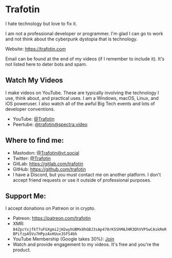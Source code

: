 # Trafotin

I hate technology but love to fix it.

I am not a professional developer or programmer. I'm glad I can go to work and not think about the cyberpunk dystopia that is technology.

Website: https://trafotin.com

Email can be found at the end of my videos (if I remember to include it). It's not listed here to deter bots and spam.

## Watch My Videos
I make videos on YouTube. These are typically involving the technology I use, think about, and practical uses. I am a Windows, macOS, Linux, and iOS poweruser. I also watch all of the awful Big Tech events and lots of developer conventions.
- YouTube: [@Trafotin](https://www.youtube.com/channel/UC5U7mHlhP6s6478wd7ZvnhA)
- Peertube: [@trafotin@spectra.video](https://spectra.video/c/trafotin/videos)

## Where to find me:
- Mastodon: [@Trafotin@vt.social](https://vt.social/@trafotin)
- Twitter: [@Trafotin](https://twitter.com/trafotin)
- GitLab: https://gitlab.com/trafotin
- GitHub: https://github.com/trafotin
- I have a Discord, but you must contact me on another platform. I don't accept friend requests or use it outside of professional purposes.

## Support Me:
I accept donations on Patreon or in crypto.
- Patreon: https://patreon.com/trafotin
- XMR: `84ZpcYxjfkT7uFGXgmi2jH2wyhUBMx8hGBJ3sAp478rKSShMAJHR3DhVVPSwCAskReRBPifzpA5Vu7HPpzAxHUux3SFS4bh`
- YouTube Membership (Google takes 30%): [Join](https://www.youtube.com/channel/UC5U7mHlhP6s6478wd7ZvnhA/join)
- Watch and provide engagement to my videos. It's free and you're the product.
